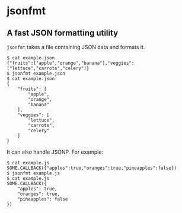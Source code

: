 jsonfmt
=======

A fast JSON formatting utility
----

`jsonfmt` takes a file containing JSON data and formats it.

```
$ cat example.json
{"fruits":["apple","orange","banana"],"veggies":["lettuce","carrots","celery"]}
$ jsonfmt example.json
$ cat example.json
{
    "fruits": [
        "apple",
        "orange",
        "banana"
    ],
    "veggies": [
        "lettuce",
        "carrots",
        "celery"
    ]
}
```

It can also handle JSONP. For example:

```
$ cat example.js
SOME.CALLBACK({"apples":true,"oranges":true,"pineapples":false})
$ jsonfmt example.js
$ cat example.js
SOME.CALLBACK({
    "apples": true,
    "oranges": true,
    "pineapples": false
})
```
